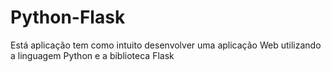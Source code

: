 # Python-Flask
 Está aplicação tem como intuito desenvolver uma aplicação Web utilizando a linguagem Python e a biblioteca Flask
